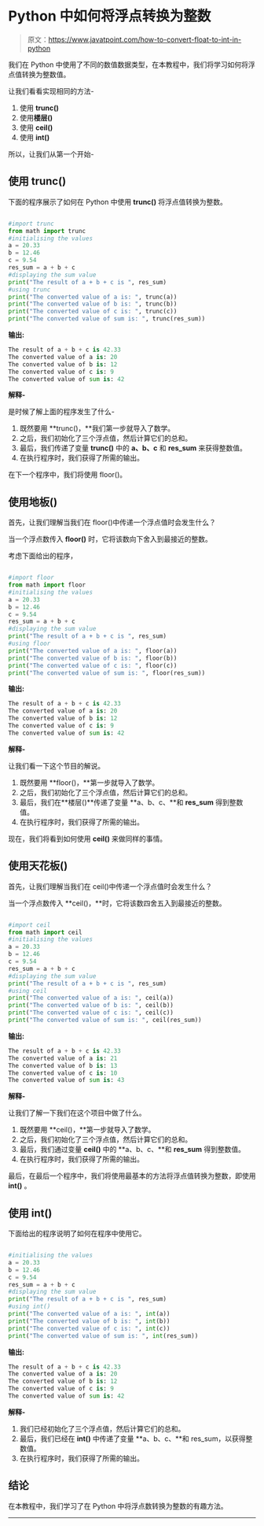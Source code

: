 # Python 中如何将浮点转换为整数

> 原文：<https://www.javatpoint.com/how-to-convert-float-to-int-in-python>

我们在 Python 中使用了不同的数值数据类型，在本教程中，我们将学习如何将浮点值转换为整数值。

让我们看看实现相同的方法-

1.  使用 **trunc()**
2.  使用**楼层()**
3.  使用 **ceil()**
4.  使用 **int()**

所以，让我们从第一个开始-

## 使用 trunc()

下面的程序展示了如何在 Python 中使用 **trunc()** 将浮点值转换为整数。

```py

#import trunc
from math import trunc
#initialising the values
a = 20.33
b = 12.46
c = 9.54
res_sum = a + b + c
#displaying the sum value
print("The result of a + b + c is ", res_sum)
#using trunc
print("The converted value of a is: ", trunc(a))
print("The converted value of b is: ", trunc(b))
print("The converted value of c is: ", trunc(c))
print("The converted value of sum is: ", trunc(res_sum))

```

**输出:**

```py
The result of a + b + c is 42.33
The converted value of a is: 20
The converted value of b is: 12
The converted value of c is: 9
The converted value of sum is: 42

```

**解释-**

是时候了解上面的程序发生了什么-

1.  既然要用 **trunc()，**我们第一步就导入了数学。
2.  之后，我们初始化了三个浮点值，然后计算它们的总和。
3.  最后，我们传递了变量 **trunc()** 中的 **a、b、c** 和 **res_sum** 来获得整数值。
4.  在执行程序时，我们获得了所需的输出。

在下一个程序中，我们将使用 floor()。

## 使用地板()

首先，让我们理解当我们在 floor()中传递一个浮点值时会发生什么？

当一个浮点数传入 **floor()** 时，它将该数向下舍入到最接近的整数。

考虑下面给出的程序，

```py

#import floor
from math import floor
#initialising the values
a = 20.33
b = 12.46
c = 9.54
res_sum = a + b + c
#displaying the sum value
print("The result of a + b + c is ", res_sum)
#using floor
print("The converted value of a is: ", floor(a))
print("The converted value of b is: ", floor(b))
print("The converted value of c is: ", floor(c))
print("The converted value of sum is: ", floor(res_sum))

```

**输出:**

```py
The result of a + b + c is 42.33
The converted value of a is: 20
The converted value of b is: 12
The converted value of c is: 9
The converted value of sum is: 42

```

**解释-**

让我们看一下这个节目的解说。

1.  既然要用 **floor()，**第一步就导入了数学。
2.  之后，我们初始化了三个浮点值，然后计算它们的总和。
3.  最后，我们在**楼层()**传递了变量 **a、b、c、**和 **res_sum** 得到整数值。
4.  在执行程序时，我们获得了所需的输出。

现在，我们将看到如何使用 **ceil()** 来做同样的事情。

## 使用天花板()

首先，让我们理解当我们在 ceil()中传递一个浮点值时会发生什么？

当一个浮点数传入 **ceil()，**时，它将该数四舍五入到最接近的整数。

```py

#import ceil
from math import ceil
#initialising the values
a = 20.33
b = 12.46
c = 9.54
res_sum = a + b + c
#displaying the sum value
print("The result of a + b + c is ", res_sum)
#using ceil
print("The converted value of a is: ", ceil(a))
print("The converted value of b is: ", ceil(b))
print("The converted value of c is: ", ceil(c))
print("The converted value of sum is: ", ceil(res_sum))

```

**输出:**

```py
The result of a + b + c is 42.33
The converted value of a is: 21
The converted value of b is: 13
The converted value of c is: 10
The converted value of sum is: 43

```

**解释-**

让我们了解一下我们在这个项目中做了什么。

1.  既然要用 **ceil()，**第一步就导入了数学。
2.  之后，我们初始化了三个浮点值，然后计算它们的总和。
3.  最后，我们通过变量 **ceil()** 中的 **a、b、c、**和 **res_sum** 得到整数值。
4.  在执行程序时，我们获得了所需的输出。

最后，在最后一个程序中，我们将使用最基本的方法将浮点值转换为整数，即使用 **int()** 。

## 使用 int()

下面给出的程序说明了如何在程序中使用它。

```py

#initialising the values
a = 20.33
b = 12.46
c = 9.54
res_sum = a + b + c
#displaying the sum value
print("The result of a + b + c is ", res_sum)
#using int()
print("The converted value of a is: ", int(a))
print("The converted value of b is: ", int(b))
print("The converted value of c is: ", int(c))
print("The converted value of sum is: ", int(res_sum))

```

**输出:**

```py
The result of a + b + c is 42.33
The converted value of a is: 20
The converted value of b is: 12
The converted value of c is: 9
The converted value of sum is: 42

```

**解释-**

1.  我们已经初始化了三个浮点值，然后计算它们的总和。
2.  最后，我们已经在 **int()** 中传递了变量 **a、b、c、**和 res_sum，以获得整数值。
3.  在执行程序时，我们获得了所需的输出。

## 结论

在本教程中，我们学习了在 Python 中将浮点数转换为整数的有趣方法。

* * *